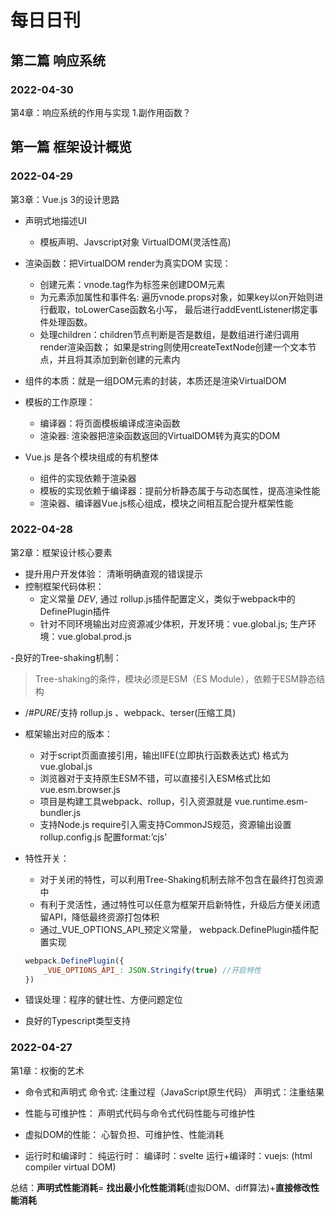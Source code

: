 # 每日日刊

## 第二篇 响应系统

### 2022-04-30

第4章：响应系统的作用与实现
1.副作用函数？





## 第一篇 框架设计概览

### 2022-04-29

第3章：Vue.js 3的设计思路

- 声明式地描述UI
  - 模板声明、Javscript对象 VirtualDOM(灵活性高)

- 渲染函数：把VirtualDOM render为真实DOM
    实现：
    - 创建元素：vnode.tag作为标签来创建DOM元素
    - 为元素添加属性和事件名: 遍历vnode.props对象，如果key以on开始则进行截取，toLowerCase函数名小写，
      最后进行addEventListener绑定事件处理函数。
    - 处理children：children节点判断是否是数组，是数组进行递归调用render渲染函数；
      如果是string则使用createTextNode创建一个文本节点，并且将其添加到新创建的元素内

- 组件的本质：就是一组DOM元素的封装，本质还是渲染VirtualDOM
- 模板的工作原理：
    - 编译器：将页面模板编译成渲染函数
    - 渲染器: 渲染器把渲染函数返回的VirtualDOM转为真实的DOM

- Vue.js 是各个模块组成的有机整体
    - 组件的实现依赖于渲染器
    - 模板的实现依赖于编译器：提前分析静态属于与动态属性，提高渲染性能
    - 渲染器、编译器Vue.js核心组成，模块之间相互配合提升框架性能



### 2022-04-28

第2章：框架设计核心要素

- 提升用户开发体验： 清晰明确直观的错误提示
- 控制框架代码体积：
    - 定义常量 _DEV_, 通过 rollup.js插件配置定义，类似于webpack中的DefinePlugin插件
    - 针对不同环境输出对应资源减少体积，开发环境：vue.global.js; 生产环境：vue.global.prod.js

-良好的Tree-shaking机制：
>Tree-shaking的条件，模块必须是ESM（ES Module），依赖于ESM静态结构
  - /*#_PURE_*/支持  rollup.js 、webpack、terser(压缩工具)

- 框架输出对应的版本：
    - 对于script页面直接引用，输出IIFE(立即执行函数表达式) 格式为 vue.global.js
    - 浏览器对于支持原生ESM不错，可以直接引入ESM格式比如vue.esm.browser.js
    - 项目是构建工具webpack、rollup，引入资源就是 vue.runtime.esm-bundler.js
    - 支持Node.js require引入需支持CommonJS规范，资源输出设置rollup.config.js 配置format:’cjs’

- 特性开关：
    - 对于关闭的特性，可以利用Tree-Shaking机制去除不包含在最终打包资源中
    - 有利于灵活性，通过特性可以任意为框架开启新特性，升级后方便关闭遗留API，降低最终资源打包体积
    - 通过_VUE_OPTIONS_API_预定义常量， webpack.DefinePlugin插件配置实现
    ```javascript
    webpack.DefinePlugin({
        _VUE_OPTIONS_API_: JSON.Stringify(true) //开启特性
    })
    ```
-  错误处理：程序的健壮性、方便问题定位
-  良好的Typescript类型支持



### 2022-04-27

第1章：权衡的艺术

- 命令式和声明式
   命令式: 注重过程（JavaScript原生代码）
   声明式：注重结果

- 性能与可维护性：
   声明式代码与命令式代码性能与可维护性

- 虚拟DOM的性能：
   心智负担、可维护性、性能消耗

- 运行时和编译时：
   纯运行时：
   编译时：svelte
   运行+编译时：vuejs:  (html compiler virtual DOM)

 总结：**声明式性能消耗**= **找出最小化性能消耗**(虚拟DOM、diff算法)+**直接修改性能消耗**